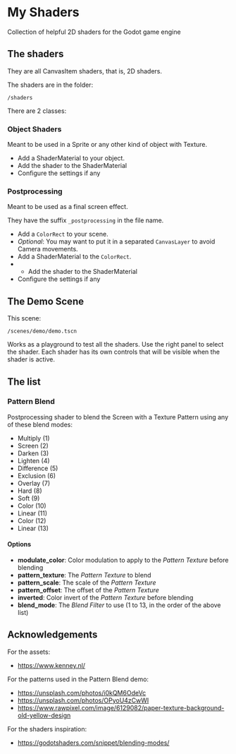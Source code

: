 # My Shaders

Collection of helpful 2D shaders for the Godot game engine

## The shaders

They are all CanvasItem shaders, that is, 2D shaders.

The shaders are in the folder:

    /shaders

There are 2 classes:

### Object Shaders

Meant to be used in a Sprite or any other kind of object with Texture.

- Add a ShaderMaterial to your object.
- Add the shader to the ShaderMaterial
- Configure the settings if any

### Postprocessing

Meant to be used as a final screen effect.

They have the suffix `_postprocessing` in the file name.

- Add a `ColorRect` to your scene.
- _Optional_: You may want to put it in a separated `CanvasLayer` to avoid Camera movements.
- Add a ShaderMaterial to the `ColorRect`.
- - Add the shader to the ShaderMaterial
- Configure the settings if any

## The Demo Scene

This scene:

    /scenes/demo/demo.tscn

Works as a playground to test all the shaders. Use the right panel to select the shader. Each shader has its own controls that will be visible when the shader is active.

## The list

### Pattern Blend

Postprocessing shader to blend the Screen with a Texture Pattern using any of these blend modes:

- Multiply (1)
- Screen (2)
- Darken (3)
- Lighten (4)
- Difference (5)
- Exclusion (6)
- Overlay (7)
- Hard (8)
- Soft (9)
- Color (10)
- Linear (11)
- Color (12)
- Linear (13)

#### Options

- **modulate_color**: Color modulation to apply to the *Pattern Texture* before blending
- **pattern_texture**: The *Pattern Texture* to blend
- **pattern_scale**: The scale of the *Pattern Texture*
- **pattern_offset**: The offset of the *Pattern Texture*
- **inverted**: Color invert of the *Pattern Texture* before blending
- **blend_mode**: The *Blend Filter* to use (1 to 13, in the order of the above list)

## Acknowledgements

For the assets:

- https://www.kenney.nl/

For the patterns used in the Pattern Blend demo:

- https://unsplash.com/photos/i0kQM6OdeVc
- https://unsplash.com/photos/OPyoU4zCwWI
- https://www.rawpixel.com/image/6129082/paper-texture-background-old-yellow-design

For the shaders inspiration:

- https://godotshaders.com/snippet/blending-modes/
